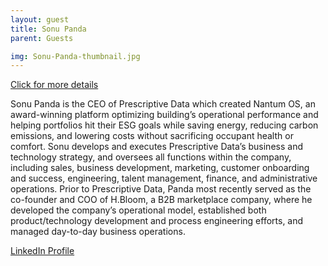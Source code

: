 ```yaml
---
layout: guest
title: Sonu Panda
parent: Guests

img: Sonu-Panda-thumbnail.jpg
---
```




<div class="badge-base LI-profile-badge" data-locale="en_US" data-size="medium" data-theme="light" data-type="VERTICAL" data-vanity="sonu-panda-b5641" data-version="v1"><a class="badge-base__link LI-simple-link" href="https://www.linkedin.com/in/sonu-panda-b5641?trk=profile-badge">Click for more details</a></div>


Sonu Panda is the CEO of Prescriptive Data which created Nantum OS, an award-winning platform optimizing building’s operational performance and helping portfolios hit their ESG goals while saving energy, reducing carbon emissions, and lowering costs without sacrificing occupant health or comfort. Sonu develops and executes Prescriptive Data’s business and technology strategy, and oversees all functions within the company, including sales, business development, marketing, customer onboarding and success, engineering, talent management, finance, and administrative operations. Prior to Prescriptive Data, Panda most recently served as the co-founder and COO of H.Bloom, a B2B marketplace company, where he developed the company’s operational model, established both product/technology development and process engineering efforts, and managed day-to-day business operations.

[LinkedIn Profile](https://linkedin.com/in/sonu-panda-b5641)


